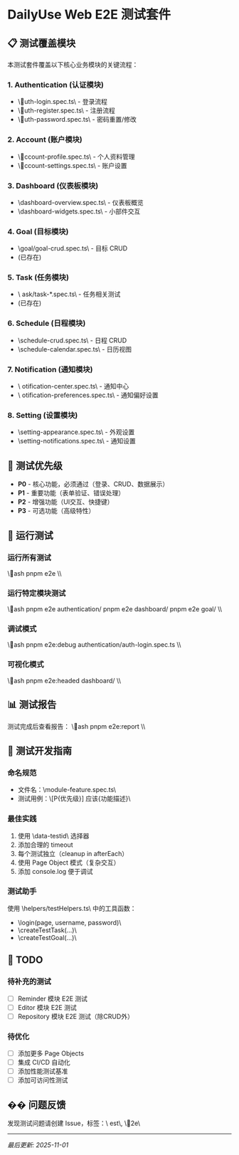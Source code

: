 # DailyUse Web E2E 测试套件

## 📋 测试覆盖模块

本测试套件覆盖以下核心业务模块的关键流程：

### 1. Authentication (认证模块)
- \\uth-login.spec.ts\\ - 登录流程
- \\uth-register.spec.ts\\ - 注册流程  
- \\uth-password.spec.ts\\ - 密码重置/修改

### 2. Account (账户模块)
- \\ccount-profile.spec.ts\\ - 个人资料管理
- \\ccount-settings.spec.ts\\ - 账户设置

### 3. Dashboard (仪表板模块)
- \\dashboard-overview.spec.ts\\ - 仪表板概览
- \\dashboard-widgets.spec.ts\\ - 小部件交互

### 4. Goal (目标模块) 
- \\goal/goal-crud.spec.ts\\ - 目标 CRUD
- (已存在)

### 5. Task (任务模块)
- \\	ask/task-*.spec.ts\\ - 任务相关测试
- (已存在)

### 6. Schedule (日程模块)
- \\schedule-crud.spec.ts\\ - 日程 CRUD
- \\schedule-calendar.spec.ts\\ - 日历视图

### 7. Notification (通知模块)
- \\
otification-center.spec.ts\\ - 通知中心
- \\
otification-preferences.spec.ts\\ - 通知偏好设置

### 8. Setting (设置模块)
- \\setting-appearance.spec.ts\\ - 外观设置
- \\setting-notifications.spec.ts\\ - 通知设置

## 🎯 测试优先级

- **P0** - 核心功能，必须通过（登录、CRUD、数据展示）
- **P1** - 重要功能（表单验证、错误处理）
- **P2** - 增强功能（UI交互、快捷键）
- **P3** - 可选功能（高级特性）

## 🚀 运行测试

### 运行所有测试
\\\ash
pnpm e2e
\\\

### 运行特定模块测试
\\\ash
pnpm e2e authentication/
pnpm e2e dashboard/
pnpm e2e goal/
\\\

### 调试模式
\\\ash
pnpm e2e:debug authentication/auth-login.spec.ts
\\\

### 可视化模式
\\\ash
pnpm e2e:headed dashboard/
\\\

## 📊 测试报告

测试完成后查看报告：
\\\ash
pnpm e2e:report
\\\

## 🔧 测试开发指南

### 命名规范
- 文件名：\\module-feature.spec.ts\\
- 测试用例：\\[P{优先级}] 应该{功能描述}\\

### 最佳实践
1. 使用 \\data-testid\\ 选择器
2. 添加合理的 timeout
3. 每个测试独立（cleanup in afterEach）
4. 使用 Page Object 模式（复杂交互）
5. 添加 console.log 便于调试

### 测试助手
使用 \\helpers/testHelpers.ts\\ 中的工具函数：
- \\login(page, username, password)\\
- \\createTestTask(...)\\
- \\createTestGoal(...)\\

## 📝 TODO

### 待补充的测试
- [ ] Reminder 模块 E2E 测试
- [ ] Editor 模块 E2E 测试
- [ ] Repository 模块 E2E 测试（除CRUD外）

### 待优化
- [ ] 添加更多 Page Objects
- [ ] 集成 CI/CD 自动化
- [ ] 添加性能测试基准
- [ ] 添加可访问性测试

## �� 问题反馈

发现测试问题请创建 Issue，标签：\\	est\\, \\2e\\

---

_最后更新: 2025-11-01_
